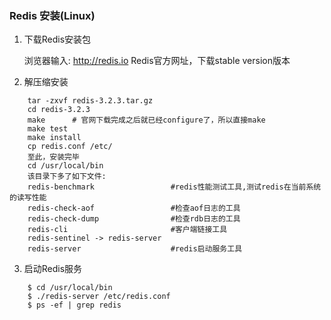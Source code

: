 ### Redis 安装(Linux)

1. 下载Redis安装包   

	浏览器输入: http://redis.io Redis官方网址，下载stable version版本 

2. 解压缩安装   

```
	tar -zxvf redis-3.2.3.tar.gz 
	cd redis-3.2.3
	make      # 官网下载完成之后就已经configure了，所以直接make
	make test
	make install 
	cp redis.conf /etc/
	至此，安装完毕
	cd /usr/local/bin
	该目录下多了如下文件:
	redis-benchmark                 #redis性能测试工具,测试redis在当前系统的读写性能
	redis-check-aof                 #检查aof日志的工具
	redis-check-dump                #检查rdb日志的工具
	redis-cli                       #客户端链接工具
	redis-sentinel -> redis-server
	redis-server                    #redis启动服务工具
```

3. 启动Redis服务     

```
	$ cd /usr/local/bin
	$ ./redis-server /etc/redis.conf
	$ ps -ef | grep redis
```




